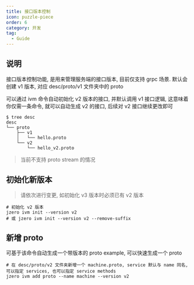 ```yaml
---
title: 接口版本控制
icon: puzzle-piece
order: 6
category: 开发
tag:
  - Guide
---
```


## 说明

接口版本控制功能, 是用来管理服务端的接口版本, 目前仅支持 grpc 场景. 默认会创建 v1 版本, 对应 desc/proto/v1 文件夹中的 proto

可以通过 ivm 命令自动初始化 v2 版本的接口, 并默认调用 v1 接口逻辑, 这意味着你仅需一条命令, 就可以自动生成 v2 的接口, 后续对 v2 接口继续更改即可

```shell
$ tree desc 
desc
└── proto
    ├── v1
    │   └── hello.proto
    └── v2
        └── hello_v2.proto
```

> 当前不支持 proto stream 的情况

## 初始化新版本

> 请依次进行变更, 如初始化 v3 版本时必须已有 v2 版本

```shell
# 初始化 v2 版本
jzero ivm init --version v2
# 或 jzero ivm init --version v2 --remove-suffix
```

## 新增 proto

可基于该命令自动生成一个带版本的 proto example, 可以快速生成一个 proto

```shell
# 在 desc/proto/v2 文件夹新增一个 machine.proto, service 默认与 name 同名, 可以指定 services, 也可以指定 service methods
jzero ivm add proto --name machine --version v2
```